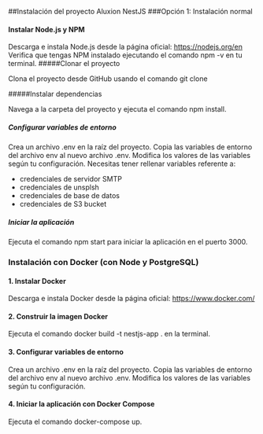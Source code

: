 ##Instalación del proyecto Aluxion NestJS
###Opción 1: Instalación normal

#### Instalar Node.js y NPM

Descarga e instala Node.js desde la página oficial: https://nodejs.org/en
Verifica que tengas NPM instalado ejecutando el comando npm -v en tu terminal.
#####Clonar el proyecto

Clona el proyecto desde GitHub usando el comando git clone

#####Instalar dependencias

Navega a la carpeta del proyecto y ejecuta el comando npm install.

##### Configurar variables de entorno

Crea un archivo .env en la raíz del proyecto.
Copia las variables de entorno del archivo env al nuevo archivo .env.
Modifica los valores de las variables según tu configuración. Necesitas tener rellenar variables referente a:

- credenciales de servidor SMTP
- credenciales de unsplsh
- credenciales de base de datos
- credenciales de S3 bucket

##### Iniciar la aplicación

Ejecuta el comando npm start para iniciar la aplicación en el puerto 3000.

### Instalación con Docker (con Node y PostgreSQL)
#### 1. Instalar Docker

Descarga e instala Docker desde la página oficial: https://www.docker.com/

#### 2. Construir la imagen Docker

Ejecuta el comando docker build -t nestjs-app . en la terminal.

#### 3. Configurar variables de entorno

Crea un archivo .env en la raíz del proyecto.
Copia las variables de entorno del archivo env al nuevo archivo .env.
Modifica los valores de las variables según tu configuración.

#### 4. Iniciar la aplicación con Docker Compose

Ejecuta el comando docker-compose up.
 